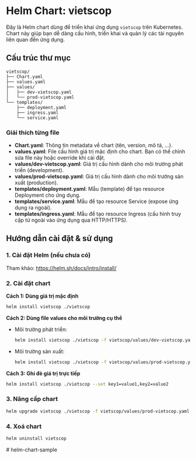 # Helm Chart: vietscop

Đây là Helm chart dùng để triển khai ứng dụng `vietscop` trên Kubernetes. Chart này giúp bạn dễ dàng cấu hình, triển khai và quản lý các tài nguyên liên quan đến ứng dụng.

## Cấu trúc thư mục

```
vietscop/
├── Chart.yaml
├── values.yaml
├── values/
│   ├── dev-vietscop.yaml
│   └── prod-vietscop.yaml
└── templates/
    ├── deployment.yaml
    ├── ingress.yaml
    └── service.yaml
```

### Giải thích từng file

- **Chart.yaml**: Thông tin metadata về chart (tên, version, mô tả, ...).
- **values.yaml**: File cấu hình giá trị mặc định cho chart. Bạn có thể chỉnh sửa file này hoặc override khi cài đặt.
- **values/dev-vietscop.yaml**: Giá trị cấu hình dành cho môi trường phát triển (development).
- **values/prod-vietscop.yaml**: Giá trị cấu hình dành cho môi trường sản xuất (production).
- **templates/deployment.yaml**: Mẫu (template) để tạo resource Deployment cho ứng dụng.
- **templates/service.yaml**: Mẫu để tạo resource Service (expose ứng dụng ra ngoài).
- **templates/ingress.yaml**: Mẫu để tạo resource Ingress (cấu hình truy cập từ ngoài vào ứng dụng qua HTTP/HTTPS).

## Hướng dẫn cài đặt & sử dụng

### 1. Cài đặt Helm (nếu chưa có)

Tham khảo: https://helm.sh/docs/intro/install/

### 2. Cài đặt chart

**Cách 1: Dùng giá trị mặc định**

```bash
helm install vietscop ./vietscop
```

**Cách 2: Dùng file values cho môi trường cụ thể**

- Môi trường phát triển:
  ```bash
  helm install vietscop ./vietscop -f vietscop/values/dev-vietscop.yaml --namespace dev --create-namespace
  ```
- Môi trường sản xuất:
  ```bash
  helm install vietscop ./vietscop -f vietscop/values/prod-vietscop.yaml --namespace prod --create-namespace
  ```

**Cách 3: Ghi đè giá trị trực tiếp**

```bash
helm install vietscop ./vietscop --set key1=value1,key2=value2
```

### 3. Nâng cấp chart

```bash
helm upgrade vietscop ./vietscop -f vietscop/values/prod-vietscop.yaml
```

### 4. Xoá chart

```bash
helm uninstall vietscop
```
#   h e l m - c h a r t - s a m p l e  
 